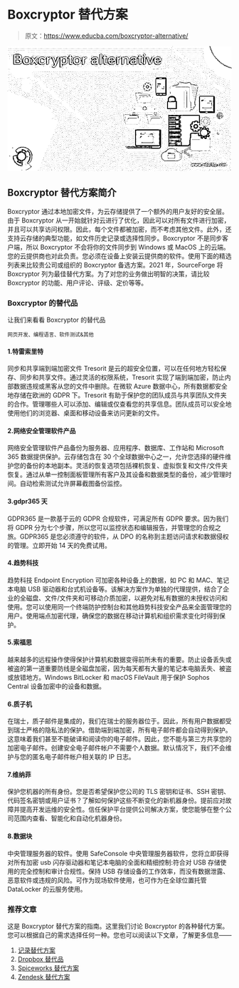 # Boxcryptor 替代方案

> 原文：<https://www.educba.com/boxcryptor-alternative/>

![Boxcryptor alternative](img/e28a6cd8a3b8446c37c40b376aa0d46e.png)



## Boxcryptor 替代方案简介

Boxcryptor 通过本地加密文件，为云存储提供了一个额外的用户友好的安全层。由于 Boxcryptor 从一开始就针对云进行了优化，因此可以对所有文件进行加密，并且可以共享访问权限。因此，每个文件都被加密，而不考虑其他文件。此外，还支持云存储的典型功能，如文件历史记录或选择性同步。Boxcryptor 不是同步客户端，所以 Boxcryptor 不会将你的文件同步到 Windows 或 MacOS 上的云端。您的云提供商也对此负责。您必须在设备上安装云提供商的软件。使用下面的精选列表来比较贵公司或组织的 Boxcryptor 备选方案。2021 年，SourceForge 将 Boxcryptor 列为最佳替代方案。为了对您的业务做出明智的决策，请比较 Boxcryptor 的功能、用户评论、评级、定价等等。

### Boxcryptor 的替代品

让我们来看看 Boxcryptor 的替代品

<small>网页开发、编程语言、软件测试&其他</small>

#### 1.特雷索里特

同步和共享端到端加密文件 Tresorit 是云的超安全位置，可以在任何地方轻松保存、同步和共享文件。通过灵活的权限系统，Tresorit 实现了端到端加密，防止内部数据违规或黑客从您的文件中删除。在微软 Azure 数据中心，所有数据都安全地存储在欧洲的 GDPR 下。Tresorit 有助于保护您的团队成员与共享团队文件夹的合作。管理哪些人可以添加、编辑或仅查看您的共享信息。团队成员可以安全地使用他们的浏览器、桌面和移动设备来访问更新的文件。

#### 2.网络安全管理软件产品

网络安全管理软件产品备份为服务器、应用程序、数据库、工作站和 Microsoft 365 数据提供保护。云存储包含在 30 个全球数据中心之一，允许您选择的硬件维护您的备份的本地副本。灵活的恢复选项包括裸机恢复、虚拟恢复和文件/文件夹恢复。通过从单一控制面板管理所有客户及其设备和数据类型的备份，减少管理时间。自动检索测试允许屏幕截图备份监控。

#### 3.gdpr365 天

GDPR365 是一款基于云的 GDPR 合规软件，可满足所有 GDPR 要求。因为我们将 GDPR 分为七个步骤，所以您可以监控状态和编辑报告，并管理您的合规之旅。GDPR365 是您必须遵守的软件，从 DPO 的名称到主题访问请求和数据侵权的管理。立即开始 14 天的免费试用。

#### 4.趋势科技

趋势科技 Endpoint Encryption 可加密各种设备上的数据，如 PC 和 MAC、笔记本电脑 USB 驱动器和台式机设备等。该解决方案作为单独的代理提供，结合了企业的全磁盘、文件/文件夹和可移动介质加密，以避免对私有数据的未授权访问和使用。您可以使用同一个终端防护控制台和其他趋势科技安全产品来全面管理您的用户。使用端点加密代理，确保您的数据在移动计算机和组织需求变化时得到保护。

#### 5.索福思

越来越多的远程操作使得保护计算机和数据变得前所未有的重要。防止设备丢失或被盗的第一道重要防线是全磁盘加密，因为每天都有大量的笔记本电脑丢失、被盗或放错地方。Windows BitLocker 和 macOS FileVault 用于保护 Sophos Central 设备加密中的设备和数据。

#### 6.质子机

在瑞士，质子邮件是集成的，我们在瑞士的服务器位于。因此，所有用户数据都受到瑞士严格的隐私法的保护。借助端到端加密，所有电子邮件都会自动得到保护。这意味着我们甚至不能破译和阅读你的电子邮件。因此，您不能与第三方共享您的加密电子邮件。创建安全电子邮件帐户不需要个人数据。默认情况下，我们不会维护与您的匿名电子邮件帐户相关联的 IP 日志。

#### 7.维纳菲

保护您机器的所有身份。您是否希望保护您公司的 TLS 密钥和证书、SSH 密钥、代码签名密钥或用户证书？了解如何保护这些不断变化的新机器身份。提前应对故障并提高开发运维的安全性。信任保护平台提供公司解决方案，使您能够在整个公司范围内查看、智能化和自动化机器身份。

#### 8.数据块

中央管理服务器的软件。使用 SafeConsole 中央管理服务器软件，您将立即获得对所有加密 usb 闪存驱动器和笔记本电脑的全面和精细控制:符合对 USB 存储使用的完全控制和审计合规性。保持 USB 存储设备的工作效率，而没有数据泄露、恶意软件或违规的风险。可作为现场软件使用，也可作为在全球位置托管 DataLocker 的云服务使用。

### 推荐文章

这是 Boxcryptor 替代方案的指南。这里我们讨论 Boxcryptor 的各种替代方案。您可以根据自己的需求选择任何一种。您也可以阅读以下文章，了解更多信息——

1.  [记录替代方案](https://www.educba.com/logstash-alternatives/)
2.  [Dropbox 替代品](https://www.educba.com/dropbox-alternatives/)
3.  [Spiceworks 替代方案](https://www.educba.com/spiceworks-alternative/)
4.  [Zendesk 替代方案](https://www.educba.com/zendesk-alternative/)





